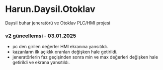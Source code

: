 # Harun.Daysil.Otoklav
Daysil buhar jeneratörü ve Otoklav PLC/HMI projesi

### v2 güncellemsi - 03.01.2025
- pc den girilen değerler HMI ekranına yansıtıldı. 
- kazanların ilk açıklık oranları değişken hale getirildi.
- jeneratörlerin faz geçişinden sonra min ve max değerleri değişken hale getirildi ve ekrana yansıtıldı.

